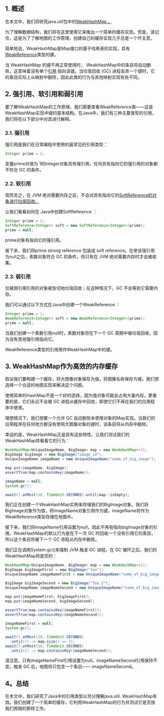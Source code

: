 ## 1. 概述

在本文中，我们将研究java.util包中的[WeakHashMap 。](https://docs.oracle.com/en/java/javase/11/docs/api/java.base/java/util/WeakHashMap.html)

为了理解数据结构，我们将在这里使用它来推出一个简单的缓存实现。但是，请记住，这是为了了解地图的工作原理，创建自己的缓存实现几乎总是一个坏主意。

简单地说，WeakHashMap是Map接口的基于哈希表的实现，具有[WeakReference](https://docs.oracle.com/en/java/javase/11/docs/api/java.base/java/lang/ref/WeakReference.html)类型的键。

当 WeakHashMap 的键不再正常使用时， WeakHashMap中的条目将自动删除，这意味着没有单个[引用](https://docs.oracle.com/en/java/javase/11/docs/api/java.base/java/lang/ref/Reference.html) 指向该键。当垃圾回收 (GC) 进程丢弃一个键时，它的条目实际上从映射中删除，因此此类的行为与其他映射实现有些不同。

## 2. 强引用、软引用和弱引用

要了解WeakHashMap的工作原理，我们需要查看WeakReference类——这是WeakHashMap实现中键的基本结构。在Java中，我们有三种主要类型的引用，我们将在以下部分中对其进行解释。

### 2.1. 强引用

强引用是我们在日常编程中使用的最常见的引用类型：

```java
Integer prime = 1;
```

变量prime对值为 1的Integer对象具有强引用。任何具有指向它的强引用的对象都不符合 GC 的条件。

### 2.2. 软引用

简而言之，在 JVM 绝对需要内存之前，不会对具有指向它的[SoftReference的对象进行垃圾回收。](https://docs.oracle.com/en/java/javase/11/docs/api/java.base/java/lang/ref/SoftReference.html)

让我们看看如何在 Java中创建SoftReference ：

```java
Integer prime = 1;  
SoftReference<Integer> soft = new SoftReference<Integer>(prime); 
prime = null;
```

prime对象有指向它的强引用。

接下来，我们将prime strong reference 包装成 soft reference。在使该强引用为null之后，素数对象符合 GC 的条件，但只有在 JVM 绝对需要内存时才会被收集。

### 2.3. 弱引用

仅被弱引用引用的对象被急切地垃圾回收；在这种情况下，GC 不会等到它需要内存。

我们可以通过以下方式在Java中创建一个WeakReference ：

```java
Integer prime = 1;  
WeakReference<Integer> soft = new WeakReference<Integer>(prime); 
prime = null;
```

当我们创建一个素数引用null时，素数对象将在下一个 GC 周期中被垃圾回收，因为没有其他强引用指向它。

WeakReference类型的引用用作WeakHashMap中的键。

## 3. WeakHashMap作为高效的内存缓存

假设我们要构建一个缓存，将大图像对象保存为值，将图像名称保存为键。我们想选择一个合适的地图实现来解决这个问题。

使用简单的HashMap不是一个好的选择，因为值对象可能会占用大量内存。更重要的是，它们永远不会被 GC 进程从缓存中回收，即使它们不再在我们的应用程序中使用。

理想情况下，我们想要一个允许 GC 自动删除未使用对象的Map实现。当我们的应用程序在任何地方都没有使用大图像对象的键时，该条目将从内存中删除。

幸运的是，WeakHashMap正是具有这些特性。让我们测试我们的WeakHashMap并看看它的行为：

```java
WeakHashMap<UniqueImageName, BigImage> map = new WeakHashMap<>();
BigImage bigImage = new BigImage("image_id");
UniqueImageName imageName = new UniqueImageName("name_of_big_image");

map.put(imageName, bigImage);
assertTrue(map.containsKey(imageName));

imageName = null;
System.gc();

await().atMost(10, TimeUnit.SECONDS).until(map::isEmpty);
```

我们正在创建一个WeakHashMap实例来存储我们的BigImage对象。我们将BigImage对象作为值，将imageName对象引用作为键。imageName将作为WeakReference类型存储在地图中。

接下来，我们将imageName引用设置为null，因此不再有指向bigImage对象的引用。WeakHashMap的默认行为是在下一次 GC 时回收一个没有引用它的条目，所以这个条目将被下一个 GC 进程从内存中删除。

我们正在调用System.gc()来强制 JVM 触发 GC 进程。在 GC 循环之后，我们的WeakHashMap将是空的：

```java
WeakHashMap<UniqueImageName, BigImage> map = new WeakHashMap<>();
BigImage bigImageFirst = new BigImage("foo");
UniqueImageName imageNameFirst = new UniqueImageName("name_of_big_image");

BigImage bigImageSecond = new BigImage("foo_2");
UniqueImageName imageNameSecond = new UniqueImageName("name_of_big_image_2");

map.put(imageNameFirst, bigImageFirst);
map.put(imageNameSecond, bigImageSecond);
 
assertTrue(map.containsKey(imageNameFirst));
assertTrue(map.containsKey(imageNameSecond));

imageNameFirst = null;
System.gc();

await().atMost(10, TimeUnit.SECONDS)
  .until(() -> map.size() == 1);
await().atMost(10, TimeUnit.SECONDS)
  .until(() -> map.containsKey(imageNameSecond));
```

请注意，只有imageNameFirst引用设置为null。imageNameSecond引用保持不变。触发 GC 后，地图将只包含一个条目—— imageNameSecond。

## 4。总结

在本文中，我们研究了Java中的引用类型以充分理解java.util. WeakHashMap有效。我们创建了一个简单的缓存，它利用WeakHashMap的行为并测试它是否按我们预期的那样工作。